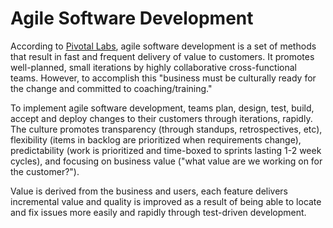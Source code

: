 # Agile Software Development

According to [Pivotal Labs](https://pivotal.io/agile), agile software development is a set of methods that result in fast and frequent delivery of value to customers. It promotes well-planned, small iterations by highly collaborative cross-functional teams. However, to accomplish this "business must be culturally ready for the change and committed to coaching/training."

To implement agile software development, teams plan, design, test, build, accept and deploy changes to their customers through iterations, rapidly. The culture promotes transparency \(through standups, retrospectives, etc\), flexibility \(items in backlog are prioritized when requirements change\), predictability \(work is prioritized and time-boxed to sprints lasting 1-2 week cycles\), and focusing on business value \("what value are we working on for the customer?"\).

Value is derived from the business and users, each feature delivers incremental value and quality is improved as a result of being able to locate and fix issues more easily and rapidly through test-driven development.

